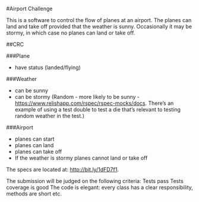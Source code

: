 #Airport Challenge

This is a software to control the flow of planes at an airport. The planes can land and take off provided that the weather is sunny. Occasionally it may be stormy, in which case no planes can land or take off. 

##CRC

###Plane
- have status (landed/flying)

###Weather
- can be sunny
- can be stormy
(Random - more likely to be sunny - https://www.relishapp.com/rspec/rspec-mocks/docs. There’s an example of using a test double to test a die that’s relevant to testing random weather in the test.)

###Airport
- planes can start
- planes can land
- planes can take off
- If the weather is stormy planes cannot land or take off

 

The specs are located at: http://bit.ly/1dFD7f1. 

The submission will be judged on the following criteria:
Tests pass
Tests coverage is good
The code is elegant: every class has a clear responsibility, methods are short etc.